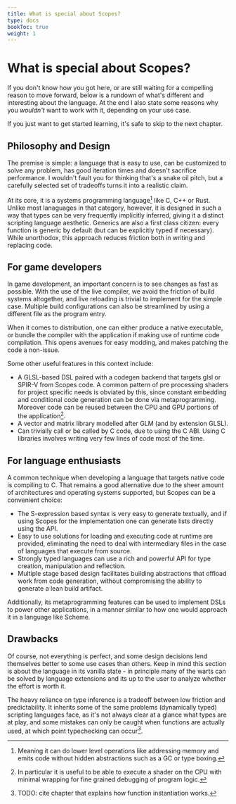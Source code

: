 ```yaml
---
title: What is special about Scopes?
type: docs
bookToc: true
weight: 1
---
```


# What is special about Scopes?

If you don't know how you got here, or are still waiting for a compelling reason to move forward,
below is a rundown of what's different and interesting about the language. At the end I also
state some reasons why you _wouldn't_ want to work with it, depending on your use case.

If you just want to get started learning, it's safe to skip to the next chapter.

## Philosophy and Design

The premise is simple: a language that is easy to use, can be customized to solve any problem, has good iteration times and doesn't sacrifice performance. I wouldn't fault you for thinking that's a snake oil pitch, but a carefully selected set of tradeoffs turns it into a realistic claim.

At its core, it is a systems programming language[^1] like C, C++ or Rust. Unlike most lanaguages in that category, however, it is designed in such a way that types can be very frequently implicitly inferred, giving it a distinct scripting language aesthetic. Generics are also a first class citizen: every function is generic by default (but can be explicitly typed if necessary). While unorthodox, this approach reduces friction both in writing and replacing code.

## For game developers

In game development, an important concern is to see changes as fast as possible. With the use of the live compiler, we avoid the friction of build systems altogether, and live reloading is trivial to implement for the simple case. Multiple build configurations can also be streamlined by using a different file as the program entry. 

When it comes to distribution, one can either produce a native executable, or bundle the compiler with the application if making use of runtime code compilation. This opens avenues for easy modding, and makes patching the code a non-issue.

Some other useful features in this context include:

- A GLSL-based DSL paired with a codegen backend that targets glsl or SPIR-V from Scopes code. A common pattern of pre processing shaders for project specific needs is obviated by this, since constant embedding and conditional code generation can be done via metaprogramming. Moreover code can be reused between the CPU and GPU portions of the application[^2].
- A vector and matrix library modelled after GLM (and by extension GLSL).
- Can trivially call or be called by C code, due to using the C ABI. Using C libraries involves writing very few lines of code most of the time.

## For language enthusiasts

A common technique when developing a language that targets native code is compiling to C. That remains a good alternative due to the sheer amount of architectures and operating systems supported, but Scopes can be a convenient choice:
- The S-expression based syntax is very easy to generate textually, and if using Scopes for the implementation one can generate lists directly using the API.
- Easy to use solutions for loading and executing code at runtime are provided, eliminating the need to deal with intermediary files in the case of languages that execute from source.
- Strongly typed languages can use a rich and powerful API for type creation, manipulation and reflection.
- Multiple stage based design facilitates building abstractions that offload work from code generation, without compromising the ability to generate a lean build artifact.

Additionally, its metaprogramming features can be used to implement DSLs to power other applications, in a manner similar to how one would approach it in a language like Scheme.

## Drawbacks

Of course, not everything is perfect, and some design decisions lend themselves better to some use cases than others. Keep in mind this section is about the language in its vanilla state - in principle many of the warts can be solved by language extensions and its up to the user to analyze whether the effort is worth it.

The heavy reliance on type inference is a tradeoff between low friction and predictability. It inherits some of the same problems (dynamically typed) scripting languages face, as it's not always clear at a glance what types are at play, and some mistakes can only be caught when functions are actually used, at which point typechecking can occur[^3]. 

[^1]: Meaning it can do lower level operations like addressing memory and emits code without hidden abstractions such as a GC or type boxing.
[^2]: In particular it is useful to be able to execute a shader on the CPU with minimal wrapping for fine grained debugging of program logic.
[^3]: TODO: cite chapter that explains how function instantiation works.
